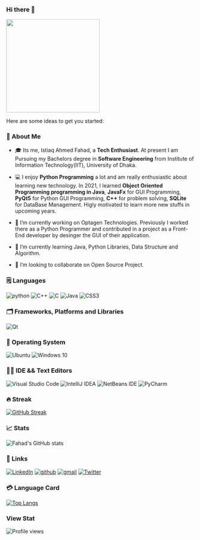 ### Hi there 👋
<img src="https://media.giphy.com/media/u2pmTWUi0MXjyrMaVj/giphy.gif" width="250px">

<!--
**ahmedfahad04/ahmedfahad04** is a ✨ _special_ ✨ repository because its `README.md` (this file) appears on your GitHub profile. -->

Here are some ideas to get you started:

### 🚀 About Me

- 🎓 Its me, Istiaq Ahmed Fahad, a **Tech Enthusiast**. At present I am Pursuing my Bachelors degree in **Software Engineering** from Institute of Information Technology(IIT), University of Dhaka.

- 💻 I enjoy **Python Programming** a lot and am really enthusiastic about learning new technology. In 2021, I learned **Object Oriented Programming programming in Java**, **JavaFx** for GUI Programming, **PyQt5** for Python GUI Programming, **C++** for problem solving, **SQLite** for DataBase Management. Higly motivated to learn more new stuffs in upcoming years.

- 🔭 I’m currently working on Optagen Technologies. Previously I worked there as a Python Programmer and contributed in a project as a Front-End developer by desinger the GUI of their application.

- 🌱 I’m currently learning Java, Python Libraries, Data Structure and Algorithm. 

- 👯 I’m looking to collaborate on Open Source Project. 


### 🗒️ Languages

![python](https://img.shields.io/badge/Python-3776AB?style=for-the-badge&logo=python&logoColor=white)
![C++](https://img.shields.io/badge/c++-%2300599C.svg?style=for-the-badge&logo=c%2B%2B&logoColor=white)
![C](https://img.shields.io/badge/c-%2300599C.svg?style=for-the-badge&logo=c&logoColor=white)
![Java](https://img.shields.io/badge/java-%23ED8B00.svg?style=for-the-badge&logo=java&logoColor=white)
![CSS3](https://img.shields.io/badge/css3-%231572B6.svg?style=for-the-badge&logo=css3&logoColor=white)


### 🗂️ Frameworks, Platforms and Libraries
![Qt](https://img.shields.io/badge/Qt-%23217346.svg?style=for-the-badge&logo=Qt&logoColor=white)


### 💽️ Operating System
![Ubuntu](https://img.shields.io/badge/Ubuntu-E95420?style=for-the-badge&logo=ubuntu&logoColor=white)
![Windows 10](https://img.shields.io/badge/Windows-0078D6?style=for-the-badge&logo=windows&logoColor=white)


### 👩‍💻️ IDE && Text Editors

![Visual Studio Code](https://img.shields.io/badge/VisualStudioCode-0078d7.svg?style=for-the-badge&logo=visual-studio-code&logoColor=white)
![IntelliJ IDEA](https://img.shields.io/badge/IntelliJIDEA-000000.svg?style=for-the-badge&logo=intellij-idea&logoColor=white)
![NetBeans IDE](https://img.shields.io/badge/NetBeansIDE-1B6AC6.svg?style=for-the-badge&logo=apache-netbeans-ide&logoColor=white)
![PyCharm](https://img.shields.io/badge/pycharm-143?style=for-the-badge&logo=pycharm&logoColor=black&color=black&labelColor=green)


### 🔥️ Streak

[![GitHub Streak](http://github-readme-streak-stats.herokuapp.com?user=ahmedfahad04&theme=nightowl)](https://git.io/streak-stats)


### 📈 Stats

![Fahad's GitHub stats](https://github-readme-stats.vercel.app/api?username=ahmedfahad04&show_icons=true&theme=nightowl)


### 🔗 Links

[![LinkedIn](https://img.shields.io/badge/linkedin-%230077B5.svg?style=for-the-badge&logo=linkedin&logoColor=white)](https://www.linkedin.com/in/istiaq-ahmed-fahad-5666431a6/)
[![github](https://img.shields.io/badge/GitHub-000000?style=for-the-badge&logo=GitHub&logoColor=white)](https://github.com/ahmedfahad04)
[![gmail](https://img.shields.io/badge/Gmail-D14836?style=for-the-badge&logo=Gmail&logoColor=white)](mailto:ahmedfahad3596@gmail.com)
[![Twitter](https://img.shields.io/badge/ahmedfahad04-%231DA1F2.svg?style=for-the-badge&logo=Twitter&logoColor=white)](https://twitter.com/ahmedfahad1204)

### 💳️ Language Card

[![Top Langs](https://github-readme-stats.vercel.app/api/top-langs/?username=ahmedfahad04&layout=compact)](https://github.com/ahmedfahad04/github-readme-stats)

### View Stat
![Profile views](https://gpvc.arturio.dev/ahmedfahad04)


